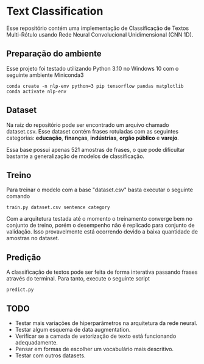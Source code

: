 # Text Classification
Esse repositório contém uma implementação de Classificação de Textos Multi-Rótulo usando Rede Neural Convolucional Unidimensional (CNN 1D).
## Preparação do ambiente
Esse projeto foi testado utilizando Python 3.10 no Windows 10 com o seguinte ambiente Miniconda3
```
conda create -n nlp-env python=3 pip tensorflow pandas matplotlib
conda activate nlp-env
```
## Dataset
Na raíz do repositório pode ser encontrado um arquivo chamado dataset.csv. Esse dataset contém frases rotuladas com as seguintes categorias: **educação**, **finanças**, **indústrias**, **orgão público** e **varejo**.

Essa base possui apenas 521 amostras de frases, o que pode dificultar bastante a generalização de modelos de classificação. 

## Treino
Para treinar o modelo com a base "dataset.csv" basta executar o seguinte comando
``` 
train.py dataset.csv sentence category
```

Com a arquitetura testada até o momento o treinamento converge bem no conjunto de treino, porém o desempenho não é replicado para conjunto de validação. Isso provavelmente está ocorrendo  devido a baixa quantidade de amostras no dataset.

## Predição
A classificação de textos pode ser feita de forma interativa passando frases através do terminal. Para tanto, execute o seguinte script
```
predict.py
``` 

## TODO
* Testar mais variações de hiperparâmetros na arquitetura da rede neural.
* Testar algum esquema de data augmentation.
* Verificar se a camada de vetorização de texto está funcionando adequadamente.
* Pensar em formas de escolher um vocabulário mais descritivo.
* Testar com outros datasets.
